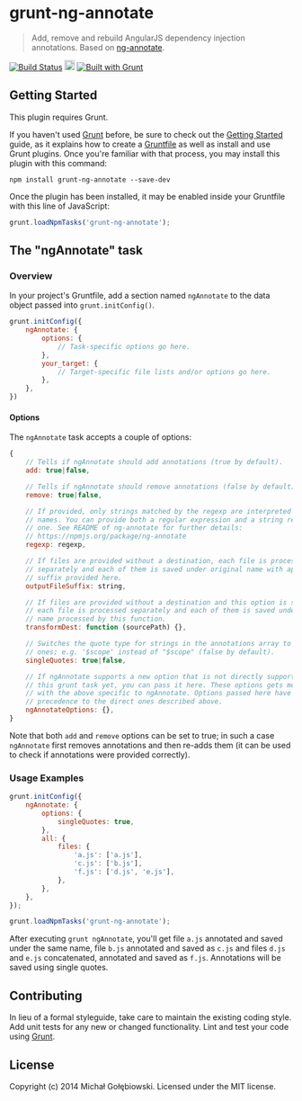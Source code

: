 # grunt-ng-annotate
> Add, remove and rebuild AngularJS dependency injection annotations. Based on [ng-annotate](https://www.npmjs.org/package/ng-annotate).

[![Build Status](https://travis-ci.org/mzgol/grunt-ng-annotate.svg?branch=master)](https://travis-ci.org/mzgol/grunt-ng-annotate)
<a href="https://ci.appveyor.com/project/mzgol/grunt-ng-annotate"><img src="https://ci.appveyor.com/api/projects/status/rr3i854ic8rb47i5/branch/master" alt="Build Status: Windows" height="18" /></a>
[![Built with Grunt](https://cdn.gruntjs.com/builtwith.png)](http://gruntjs.com/)

## Getting Started
This plugin requires Grunt.

If you haven't used [Grunt](http://gruntjs.com/) before, be sure to check out the [Getting Started](http://gruntjs.com/getting-started) guide, as it explains how to create a [Gruntfile](http://gruntjs.com/sample-gruntfile) as well as install and use Grunt plugins. Once you're familiar with that process, you may install this plugin with this command:

```shell
npm install grunt-ng-annotate --save-dev
```

Once the plugin has been installed, it may be enabled inside your Gruntfile with this line of JavaScript:

```js
grunt.loadNpmTasks('grunt-ng-annotate');
```

## The "ngAnnotate" task

### Overview
In your project's Gruntfile, add a section named `ngAnnotate` to the data object passed into `grunt.initConfig()`.

```js
grunt.initConfig({
    ngAnnotate: {
        options: {
            // Task-specific options go here.
        },
        your_target: {
            // Target-specific file lists and/or options go here.
        },
    },
})
```

#### Options

The `ngAnnotate` task accepts a couple of options:

```js
{
    // Tells if ngAnnotate should add annotations (true by default).
    add: true|false,

    // Tells if ngAnnotate should remove annotations (false by default).
    remove: true|false,

    // If provided, only strings matched by the regexp are interpreted as module
    // names. You can provide both a regular expression and a string representing
    // one. See README of ng-annotate for further details:
    // https://npmjs.org/package/ng-annotate
    regexp: regexp,

    // If files are provided without a destination, each file is processed
    // separately and each of them is saved under original name with appended
    // suffix provided here.
    outputFileSuffix: string,

    // If files are provided without a destination and this option is set,
    // each file is processed separately and each of them is saved under original
    // name processed by this function.
    transformDest: function (sourcePath) {},

    // Switches the quote type for strings in the annotations array to single
    // ones; e.g. '$scope' instead of "$scope" (false by default).
    singleQuotes: true|false,

    // If ngAnnotate supports a new option that is not directly supported via
    // this grunt task yet, you can pass it here. These options gets merged
    // with the above specific to ngAnnotate. Options passed here have lower
    // precedence to the direct ones described above.
    ngAnnotateOptions: {},
}
```

Note that both `add` and `remove` options can be set to true; in such a case `ngAnnotate` first removes
annotations and then re-adds them (it can be used to check if annotations were provided correctly).

### Usage Examples

```js
grunt.initConfig({
    ngAnnotate: {
        options: {
            singleQuotes: true,
        },
        all: {
            files: {
                'a.js': ['a.js'],
                'c.js': ['b.js'],
                'f.js': ['d.js', 'e.js'],
            },
        },
    },
});

grunt.loadNpmTasks('grunt-ng-annotate');
```

After executing `grunt ngAnnotate`, you'll get file `a.js` annotated and saved under the same name, file `b.js`
annotated and saved as `c.js` and files `d.js` and `e.js` concatenated, annotated and saved as `f.js`. Annotations
will be saved using single quotes.

## Contributing
In lieu of a formal styleguide, take care to maintain the existing coding style. Add unit tests for any new or changed
functionality. Lint and test your code using [Grunt](http://gruntjs.com/).

## License
Copyright (c) 2014 Michał Gołębiowski. Licensed under the MIT license.

